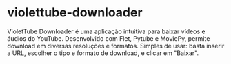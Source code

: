 # violettube-downloader
VioletTube Downloader é uma aplicação intuitiva para baixar vídeos e áudios do YouTube. Desenvolvido com Flet, Pytube e MoviePy, permite download em diversas resoluções e formatos. Simples de usar: basta inserir a URL, escolher o tipo e formato de download, e clicar em "Baixar".
